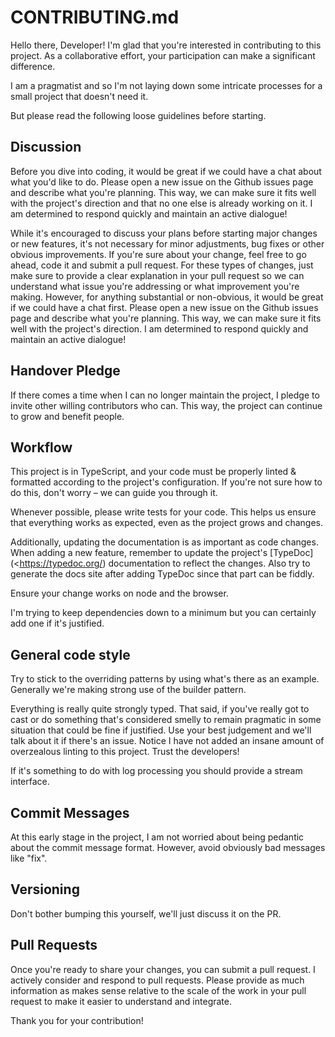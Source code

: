 # CONTRIBUTING.md

Hello there, Developer! I'm glad that you're interested in contributing to this project. As a collaborative effort, your participation can make a significant difference.

I am a pragmatist and so I'm not laying down some intricate processes for a small project that doesn't need it.

But please read the following loose guidelines before starting.

## Discussion

Before you dive into coding, it would be great if we could have a chat about what you'd like to do. Please open a new issue on the Github issues page and describe what you're planning. This way, we can make sure it fits well with the project's direction and that no one else is already working on it. I am determined to respond quickly and maintain an active dialogue!

While it's encouraged to discuss your plans before starting major changes or new features, it's not necessary for minor adjustments, bug fixes or other obvious improvements. If you're sure about your change, feel free to go ahead, code it and submit a pull request. For these types of changes, just make sure to provide a clear explanation in your pull request so we can understand what issue you're addressing or what improvement you're making. However, for anything substantial or non-obvious, it would be great if we could have a chat first. Please open a new issue on the Github issues page and describe what you're planning. This way, we can make sure it fits well with the project's direction. I am determined to respond quickly and maintain an active dialogue!

## Handover Pledge

If there comes a time when I can no longer maintain the project, I pledge to invite other willing contributors who can. This way, the project can continue to grow and benefit people.

## Workflow

This project is in TypeScript, and your code must be properly linted & formatted according to the project's configuration. If you're not sure how to do this, don't worry – we can guide you through it.

Whenever possible, please write tests for your code. This helps us ensure that everything works as expected, even as the project grows and changes.

Additionally, updating the documentation is as important as code changes. When adding a new feature, remember to update the project's [TypeDoc](<https://typedoc.org/) documentation to reflect the changes. Also try to generate the docs site after adding TypeDoc since that part can be fiddly.

Ensure your change works on node and the browser.

I'm trying to keep dependencies down to a minimum but you can certainly add one if it's justified.

## General code style

Try to stick to the overriding patterns by using what's there as an example. Generally we're making strong use of the builder pattern.

Everything is really quite strongly typed. That said, if you've really got to cast or do something that's considered smelly to remain pragmatic in some situation that could be fine if justified. Use your best judgement and we'll talk about it if there's an issue. Notice I have not added an insane amount of overzealous linting to this project. Trust the developers!

If it's something to do with log processing you should provide a stream interface.

## Commit Messages

At this early stage in the project, I am not worried about being pedantic about the commit message format. However, avoid obviously bad messages like "fix".

## Versioning

Don't bother bumping this yourself, we'll just discuss it on the PR.

## Pull Requests

Once you're ready to share your changes, you can submit a pull request. I actively consider and respond to pull requests. Please provide as much information as makes sense relative to the scale of the work in your pull request to make it easier to understand and integrate.

Thank you for your contribution!
